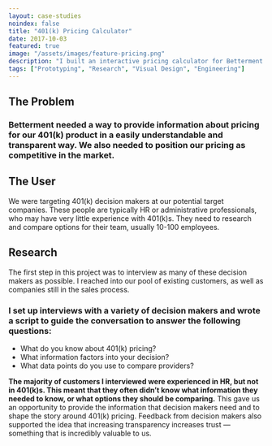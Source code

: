 ```yaml
---
layout: case-studies
noindex: false
title: "401(k) Pricing Calculator"
date: 2017-10-03
featured: true
image: "/assets/images/feature-pricing.png"
description: "I built an interactive pricing calculator for Betterment's 401(k) platform that allowed potential customers to both see a transparent price quote and compare our pricing to other providers in the 401(k) space."
tags: ["Prototyping", "Research", "Visual Design", "Engineering"]
---
```


## The Problem
### Betterment needed a way to provide information about pricing for our 401(k) product in a easily understandable and transparent way. We also needed to position our pricing as competitive in the market.

## The User
We were targeting 401(k) decision makers at our potential target companies. These people are typically HR or administrative professionals, who may have very little experience with 401(k)s. They need to research and compare options for their team, usually 10-100 employees.



## Research
The first step in this project was to interview as many of these decision makers as possible. I reached into our pool of existing customers, as well as companies still in the sales process.

### I set up interviews with a variety of decision makers and wrote a script to guide the conversation to answer the following questions:
* What do you know about 401(k) pricing?
* What information factors into your decision?
* What data points do you use to compare providers?

**The majority of customers I interviewed were experienced in HR, but not in 401(k)s. This meant that they often didn’t know what information they needed to know, or what options they should be comparing.** This gave us an opportunity to provide the information that decision makers need and to shape the story around 401(k) pricing. Feedback from decision makers also supported the idea that increasing transparency increases trust — something that is incredibly valuable to us.

